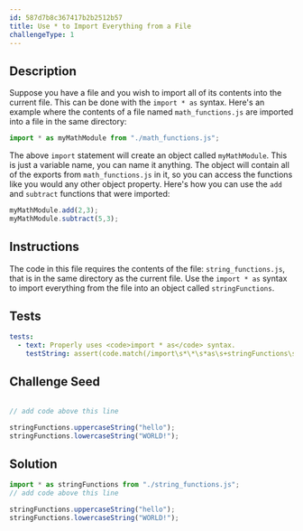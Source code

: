 ```yaml
---
id: 587d7b8c367417b2b2512b57
title: Use * to Import Everything from a File
challengeType: 1
---
```


## Description
<section id='description'>
Suppose you have a file and you wish to import all of its contents into the current file. This can be done with the <code>import * as</code> syntax. Here's an example where the contents of a file named <code>math_functions.js</code> are imported into a file in the same directory:

```js
import * as myMathModule from "./math_functions.js";
```

The above <code>import</code> statement will create an object called <code>myMathModule</code>. This is just a variable name, you can name it anything. The object will contain all of the exports from <code>math_functions.js</code> in it, so you can access the functions like you would any other object property. Here's how you can use the <code>add</code> and <code>subtract</code> functions that were imported:

```js
myMathModule.add(2,3);
myMathModule.subtract(5,3);
```
</section>

## Instructions
<section id='instructions'>
The code in this file requires the contents of the file: <code>string_functions.js</code>, that is in the same directory as the current file. Use the <code>import * as</code> syntax to import everything from the file into an object called <code>stringFunctions</code>.
</section>

## Tests
<section id='tests'>

```yml
tests:
  - text: Properly uses <code>import * as</code> syntax.
    testString: assert(code.match(/import\s*\*\s*as\s+stringFunctions\s+from\s*('|")\.\/string_functions\.js\1/g));
```

</section>

## Challenge Seed
<section id='challengeSeed'>
<div id='js-seed'>

```js
  
// add code above this line

stringFunctions.uppercaseString("hello");
stringFunctions.lowercaseString("WORLD!");
```

</div>
</section>

## Solution
<section id='solution'>

```js
import * as stringFunctions from "./string_functions.js";
// add code above this line

stringFunctions.uppercaseString("hello");
stringFunctions.lowercaseString("WORLD!");
```

</section>
